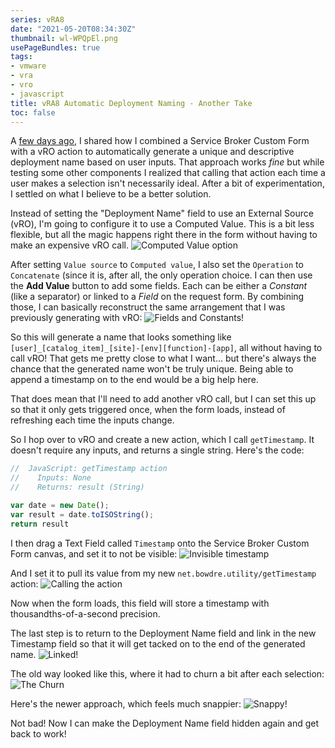 ```yaml
---
series: vRA8
date: "2021-05-20T08:34:30Z"
thumbnail: wl-WPQpEl.png
usePageBundles: true
tags:
- vmware
- vra
- vro
- javascript
title: vRA8 Automatic Deployment Naming - Another Take
toc: false
---
```


A [few days ago](/vra8-custom-provisioning-part-four#automatic-deployment-naming), I shared how I combined a Service Broker Custom Form with a vRO action to automatically generate a unique and descriptive deployment name based on user inputs. That approach works *fine* but while testing some other components I realized that calling that action each time a user makes a selection isn't necessarily ideal. After a bit of experimentation, I settled on what I believe to be a better solution.

Instead of setting the "Deployment Name" field to use an External Source (vRO), I'm going to configure it to use a Computed Value. This is a bit less flexible, but all the magic happens right there in the form without having to make an expensive vRO call.
![Computed Value option](Ivv0ia8oX.png)

After setting `Value source` to `Computed value`, I also set the `Operation` to `Concatenate` (since it is, after all, the only operation choice. I can then use the **Add Value** button to add some fields. Each can be either a *Constant* (like a separator) or linked to a *Field* on the request form. By combining those, I can basically reconstruct the same arrangement that I was previously generating with vRO:
![Fields and Constants!](zN3EN6lrG.png)

So this will generate a name that looks something like `[user]_[catalog_item]_[site]-[env][function]-[app]`, all without having to call vRO! That gets me pretty close to what I want... but there's always the chance that the generated name won't be truly unique. Being able to append a timestamp on to the end would be a big help here.

That does mean that I'll need to add another vRO call, but I can set this up so that it only gets triggered once, when the form loads, instead of refreshing each time the inputs change.

So I hop over to vRO and create a new action, which I call `getTimestamp`. It doesn't require any inputs, and returns a single string. Here's the code:
```js {linenos=true}
//  JavaScript: getTimestamp action
//    Inputs: None
//    Returns: result (String)

var date = new Date();
var result = date.toISOString();
return result
```

I then drag a Text Field called `Timestamp` onto the Service Broker Custom Form canvas, and set it to not be visible:
![Invisible timestamp](rtTeG3ZoR.png)

And I set it to pull its value from my new `net.bowdre.utility/getTimestamp` action:
![Calling the action](NoN-72Qf6.png)

Now when the form loads, this field will store a timestamp with thousandths-of-a-second precision.

The last step is to return to the Deployment Name field and link in the new Timestamp field so that it will get tacked on to the end of the generated name.
![Linked!](wl-WPQpEl.png)

The old way looked like this, where it had to churn a bit after each selection:
![The Churn](vH-npyz9s.gif)

Here's the newer approach, which feels much snappier:
![Snappy!](aumfETl1l.gif)

Not bad! Now I can make the Deployment Name field hidden again and get back to work!
